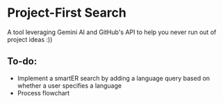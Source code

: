 # Project-First Search

A tool leveraging Gemini AI and GitHub's API to help you never run out of project ideas :))


## To-do:
* Implement a smartER search by adding a language query based on whether a user specifies a language
* Process flowchart